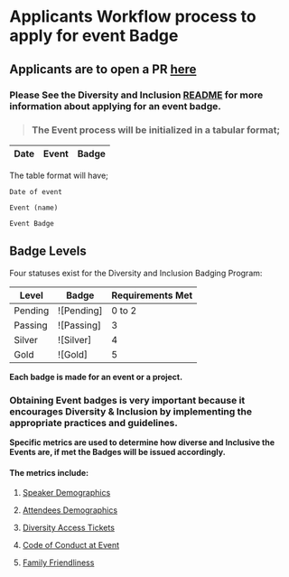 # Applicants Workflow process to apply for event Badge

## Applicants are to open a PR  [here](https://github.com/badging/event-diversity-and-inclusion/blob/master/.github/PULL_REQUEST_TEMPLATE.md)

### Please See the Diversity and Inclusion [README](https://github.com/badging/diversity-and-inclusion/blob/master/README.md#applying-for-badges) for more information about applying for an event badge.  

>### The Event process will be initialized in a tabular format; 

 Date        | Event                                      | Badge 
------------|----------------------------------------------|--------------------

The table format will have;

 `Date of event`

 `Event (name)`

 `Event Badge`
 
 ## Badge Levels

Four statuses exist for the Diversity and Inclusion Badging Program:

| Level        | Badge        |  Requirements Met
|--------------|--------------|-------------------------------------
| Pending      | ![Pending]   |  0 to 2
| Passing      | ![Passing]   |  3
| Silver       | ![Silver]    |  4
| Gold         | ![Gold]      |  5

**Each badge is made for an event or a project.**


### Obtaining Event badges is very important because it encourages Diversity & Inclusion by implementing the appropriate practices and guidelines.  


**Specific metrics are used to determine how diverse and Inclusive the Events are, if met the Badges will be issued accordingly.**

#### The metrics include:


1. [Speaker Demographics](https://github.com/chaoss/wg-diversity-inclusion/blob/master/focus-areas/events/speaker-demographics.md)

2. [Attendees Demographics](https://github.com/chaoss/wg-diversity-inclusion/blob/master/focus-areas/events/attendee-demographics.md)

3. [Diversity Access Tickets](https://github.com/chaoss/wg-diversity-inclusion/blob/master/focus-areas/events/diversity-tickets.md)

4. [Code of Conduct at Event](https://github.com/chaoss/wg-diversity-inclusion/blob/master/focus-areas/events/event-code-of-conduct.md)

5. [Family Friendliness](https://github.com/chaoss/wg-diversity-inclusion/blob/master/focus-areas/events/family-friendly.md)






